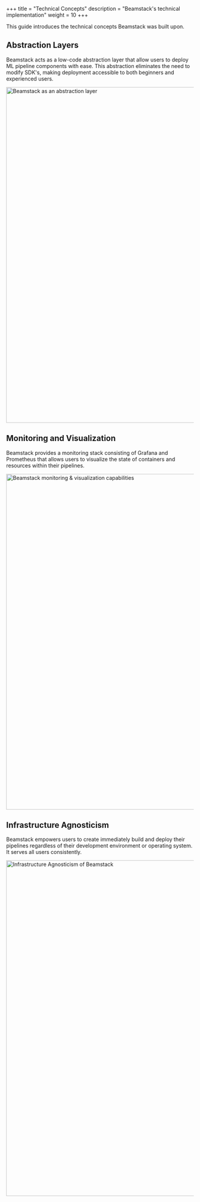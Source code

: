 +++
title = "Technical Concepts"
description = "Beamstack's technical implementation"
weight = 10
+++

This guide introduces the technical concepts Beamstack was built upon.

## Abstraction Layers

Beamstack acts as a low-code abstraction layer that allow users to deploy ML pipeline components with ease. This abstraction eliminates the need to modify SDK's, making deployment accessible to both beginners and experienced users.

<img src="./docs/concepts/images/abstraction.png"
  alt="Beamstack as an abstraction layer"
  class="mt-3 mb-3"
  width="900">


## Monitoring and Visualization

Beamstack provides a monitoring stack consisting of Grafana and Prometheus that allows users to visualize the state of containers and resources within their pipelines.

<img src="./docs/concepts/images/monitoring.png"
  alt="Beamstack monitoring & visualization capabilities"
  class="mt-3 mb-3"
  width="900">


## Infrastructure Agnosticism

Beamstack empowers users to create immediately build and deploy their pipelines regardless of their development environment or operating system. It serves all users consistently.

<img src="./docs/concepts/images/infrastructure-agnostic.png"
  alt="Infrastructure Agnosticism of Beamstack"
  class="mt-3 mb-3"
  width="900">
